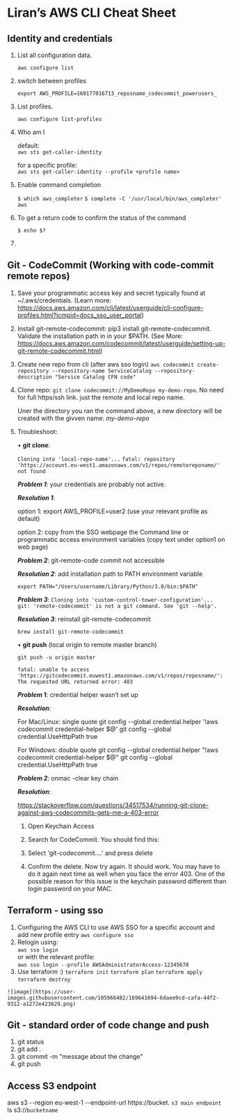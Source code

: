 # Liran’s AWS CLI Cheat Sheet

## Identity and credentials

1.	List all configuration data. 
  
    ```aws configure list```

2.	switch between profiles
 
    ```export AWS_PROFILE=160177016713_reposname_codecommit_powerusers_```

3.	List profiles. 

    ```aws configure list-profiles```

4.	Who am I  

    default:  
    ```aws sts get-caller-identity```  
      
    for a specific profile:  
    ```aws sts get-caller-identity --profile <profile name>```  

5.	Enable command completion

    ```$ which aws_completer```
    ```$ complete -C '/usr/local/bin/aws_completer' aws```

6.	To get a return code to confirm the status of the command

    ```$ echo $?```
7.	

## Git -  CodeCommit (Working with code-commit remote repos)

1.	Save your programmatic access key and secret typically found at ~/.aws/credentials.
      (Learn more: https://docs.aws.amazon.com/cli/latest/userguide/cli-configure-profiles.html?icmpid=docs_sso_user_portal)

2.	Install git-remote-codecommit: pip3 install git-remote-codecommit. Validate the installation path in in your $PATH.
    (See More: https://docs.aws.amazon.com/codecommit/latest/userguide/setting-up-git-remote-codecommit.html)

3.  Create new repo from cli (after aws sso login)
    ```aws codecommit create-repository --repository-name ServiceCatalog --repository-description "Service Catalog CFN code"```

4.	Clone repo: ```git clone codecommit://MyDemoRepo my-demo-repo```.
    No need for full https/ssh link. just the remote and local repo name.
    
    Uner the directory you ran the command above, a new directory will be created with the givven name:  _my-demo-repo_

5.	Troubleshoot:

    •	**git clone**:
    
    ```Cloning into 'local-repo-name'...```
    ```fatal: repository 'https://account.eu-west1.amazonaws.com/v1/repos/remotereponame/' not found```
    
    **_Problem 1_**: your credentials are probably not active.
    
    **_Resolution 1_**:
    
    option 1: export AWS_PROFILE=user2 (use your relevant profile as default)
    
    option 2: copy from the SSO webpage the Command line or programmatic access environment variables (copy text under option1 on web page)
    
    **_Problem 2_**: git-remote-code commit not accessible
    
    **_Resolution 2_**: add installation path to PATH environment variable

    ```export PATH="/Users/username/Library/Python/3.8/bin:$PATH"```
    
    **_Problem 3_**: ```Cloning into 'custom-control-tower-configuration'...```  
    ```git: 'remote-codecommit' is not a git command. See 'git --help'.```
    
    **_Resolution 3_**: reinstall git-remote-codecommit

    ```brew install git-remote-codecommit```

    •	**git push** (local origin to remote master branch)
    
    ```git push -u origin master```
    
    ```fatal: unable to access 'https://gitcodecommit.euwest1.amazonaws.com/v1/repos/reposname/': The requested URL returned error: 403```
    
    **_Problem_ 1**: credential helper wasn’t set up
    
    **_Resolution_**:
    
    For Mac/Linux: single quote
    git config --global credential.helper '!aws codecommit credential-helper $@'
    git config --global credential.UseHttpPath true
    
    For Windows: double quote
    git config --global credential.helper "!aws codecommit credential-helper $@"
    git config --global credential.UseHttpPath true

    **_Problem 2_**: onmac -clear key chain
    
    **_Resolution_**: 

    https://stackoverflow.com/questions/34517534/running-git-clone-against-aws-codecommits-gets-me-a-403-error

    1.	Open Keychain Access
    2.	Search for CodeCommit. You should find this:

    3.	Select 'git-codecommit....' and press delete
    4.	Confirm the delete.
    Now try again. It should work. You may have to do it again next time as well when you face the error 403.
    One of the possible reason for this issue is the keychain password different than login password on your MAC.

## Terraform -  using sso
  1. Configuring the AWS CLI to use AWS SSO for a specific account and add new profile entry
    ```aws configure sso```
  2. Relogin using:  
     ```aws sso login```  
     or with the relevant profile:  
     ```aws sso login --profile AWSAdministratorAccess-12345678```
  3. Use terraform :)
      ```terraform init```
      ```terraform plan```
      ```terraform apply```
      ```terraform destroy```

    ![image](https://user-images.githubusercontent.com/105966482/169641694-6daee9cd-cafa-44f2-9312-a1272e423629.png)

## Git -  standard order of code change and push
  1. git status
  2. git add .
  3. git commit -m "message about the change"
  4. git push


## Access S3 endpoint
aws s3 --region eu-west-1 --endpoint-url https://bucket. ```s3 main endpoint``` ls s3://```bucketname```
